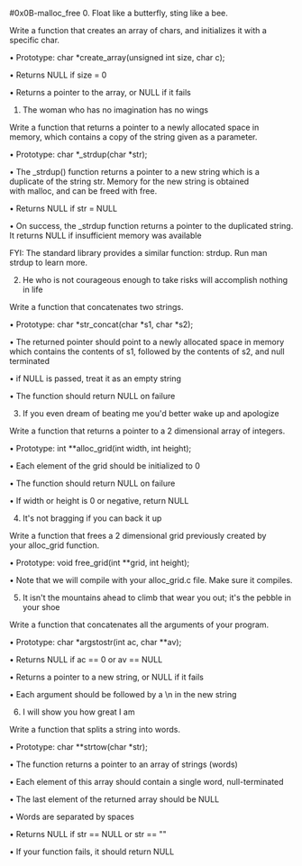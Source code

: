 #0x0B-malloc_free
0. Float like a butterfly, sting like a bee.

Write a function that creates an array of chars, and initializes it with a specific char.

• Prototype: char *create_array(unsigned int size, char c);

• Returns NULL if size = 0

• Returns a pointer to the array, or NULL if it fails

1. The woman who has no imagination has no wings

Write a function that returns a pointer to a newly allocated space in memory, which contains a copy of the string given as a parameter.

• Prototype: char *_strdup(char *str);

• The _strdup() function returns a pointer to a new string which is a duplicate of the string str. Memory for the new string is obtained with malloc, and can be freed with free.

• Returns NULL if str = NULL

• On success, the _strdup function returns a pointer to the duplicated string. It returns NULL if insufficient memory was available

FYI: The standard library provides a similar function: strdup. Run man strdup to learn more.

2. He who is not courageous enough to take risks will accomplish nothing in life

Write a function that concatenates two strings.

• Prototype: char *str_concat(char *s1, char *s2);

• The returned pointer should point to a newly allocated space in memory which contains the contents of s1, followed by the contents of s2, and null terminated

• if NULL is passed, treat it as an empty string

• The function should return NULL on failure

3. If you even dream of beating me you'd better wake up and apologize

Write a function that returns a pointer to a 2 dimensional array of integers.

• Prototype: int **alloc_grid(int width, int height);

• Each element of the grid should be initialized to 0

• The function should return NULL on failure

• If width or height is 0 or negative, return NULL

4. It's not bragging if you can back it up

Write a function that frees a 2 dimensional grid previously created by your alloc_grid function.

• Prototype: void free_grid(int **grid, int height);

• Note that we will compile with your alloc_grid.c file. Make sure it compiles.

5. It isn't the mountains ahead to climb that wear you out; it's the pebble in your shoe

Write a function that concatenates all the arguments of your program.

• Prototype: char *argstostr(int ac, char **av);

• Returns NULL if ac == 0 or av == NULL

• Returns a pointer to a new string, or NULL if it fails

• Each argument should be followed by a \n in the new string

6. I will show you how great I am

Write a function that splits a string into words.

• Prototype: char **strtow(char *str);

• The function returns a pointer to an array of strings (words)

• Each element of this array should contain a single word, null-terminated

• The last element of the returned array should be NULL

• Words are separated by spaces

• Returns NULL if str == NULL or str == ""

• If your function fails, it should return NULL
